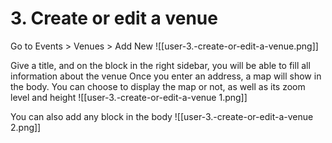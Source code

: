 # 3. Create or edit a venue

Go to Events > Venues > Add New
![[user-3.-create-or-edit-a-venue.png]]

Give a title, and on the block in the right sidebar, you will be able to fill all information about the venue
Once you enter an address, a map will show in the body. You can choose to display the map or not, as well as its zoom level and height
![[user-3.-create-or-edit-a-venue 1.png]]

You can also add any block in the body
![[user-3.-create-or-edit-a-venue 2.png]]
